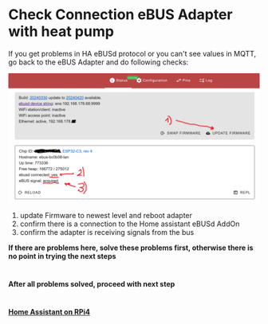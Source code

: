 # Check Connection eBUS Adapter with heat pump

If you get problems in HA eBUSd protocol or you can't see values in MQTT, go back to the eBUS Adapter and do following checks:

![image](pictures/easi3.png)

1) update Firmware to newest level and reboot adapter
2) confirm there is a connection to the Home assistant eBUSd AddOn
3) confirm the adapter is receiving signals from the bus


**If there are problems here, solve these problems first, otherwise there is no point in trying the next steps**
#
**After all problems solved, proceed with next step** 
#
**[Home Assistant on RPi4](home_assistant_pi4.md)**

